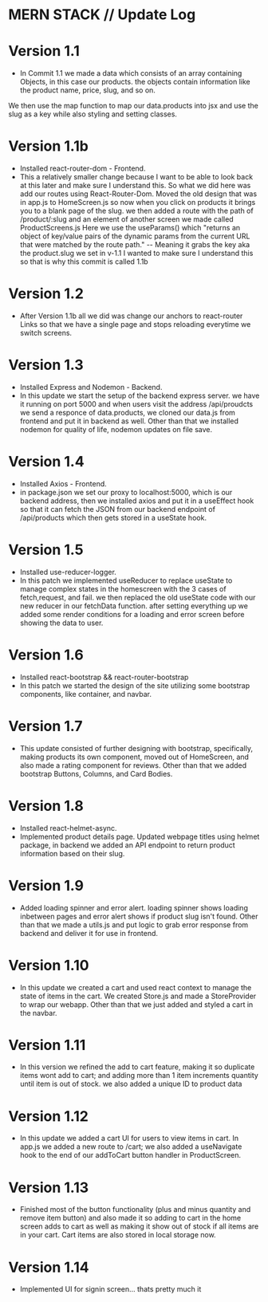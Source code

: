 # MERN STACK // Update Log

# Version 1.1

- In Commit 1.1 we made a data which consists of an array containing Objects, in this case our products. the objects contain information like the product name, price, slug, and so on.

We then use the map function to map our data.products into jsx and use the slug as a key while also styling and setting classes.

# Version 1.1b

- Installed react-router-dom - Frontend.
- This a relatively smaller change because I want to be able to look back at this later and make sure I understand this.
  So what we did here was add our routes using React-Router-Dom. Moved the old design that was in app.js to HomeScreen.js so now when you click on products it brings you to a blank page of the slug. we then added a route with the path of /product/:slug and an element of another screen we made called ProductScreens.js
  Here we use the useParams() which "returns an object of key/value pairs of the dynamic params from the current URL that were matched by the route path." -- Meaning it grabs the key aka the product.slug we set in v-1.1
  I wanted to make sure I understand this so that is why this commit is called 1.1b

# Version 1.2

- After Version 1.1b all we did was change our anchors to react-router Links so that we have a single page and stops reloading everytime we switch screens.

# Version 1.3

- Installed Express and Nodemon - Backend.
- In this update we start the setup of the backend express server. we have it running on port 5000 and when users visit the address
  /api/proudcts we send a responce of data.products, we cloned our data.js from frontend and put it in backend as well. Other than that we installed nodemon for quality of life, nodemon updates on file save.

# Version 1.4

- Installed Axios - Frontend.
- in package.json we set our proxy to localhost:5000, which is our backend address, then we installed axios and put it in a useEffect hook so that it can fetch the JSON from our backend endpoint of /api/products which then gets stored in a useState hook.

# Version 1.5

- Installed use-reducer-logger.
- In this patch we implemented useReducer to replace useState to manage complex states in the homescreen with the 3 cases of fetch,request, and fail. we then replaced the old useState code with our new reducer in our fetchData function. after setting everything up we added some render conditions for a loading and error screen before showing the data to user.

# Version 1.6

- Installed react-bootstrap && react-router-bootstrap
- In this patch we started the design of the site utilizing some bootstrap components, like container, and navbar.

# Version 1.7

- This update consisted of further designing with bootstrap, specifically, making products its own component, moved out of HomeScreen, and also made a rating component for reviews. Other than that we added bootstrap Buttons, Columns, and Card Bodies.

# Version 1.8

- Installed react-helmet-async.
- Implemented product details page. Updated webpage titles using helmet package, in backend we added an API endpoint to return product information based on their slug.

# Version 1.9

- Added loading spinner and error alert. loading spinner shows loading inbetween pages and error alert shows if product slug isn't found. Other than that we made a utils.js and put logic to grab error response from backend and deliver it for use in frontend.

# Version 1.10

- In this update we created a cart and used react context to manage the state of items in the cart. We created Store.js and made a StoreProvider to wrap our webapp. Other than that we just added and styled a cart in the navbar.

# Version 1.11

- In this version we refined the add to cart feature, making it so duplicate items wont add to cart; and adding more than 1 item increments quantity until item is out of stock. we also added a unique ID to product data

# Version 1.12

- In this update we added a cart UI for users to view items in cart. In app.js we added a new route to /cart; we also added a useNavigate hook to the end of our addToCart button handler in ProductScreen.

# Version 1.13

- Finished most of the button functionality (plus and minus quantity and remove item button) and also made it so adding to cart in the home screen adds to cart as well as making it show out of stock if all items are in your cart. Cart items are also stored in local storage now.

# Version 1.14

- Implemented UI for signin screen... thats pretty much it
